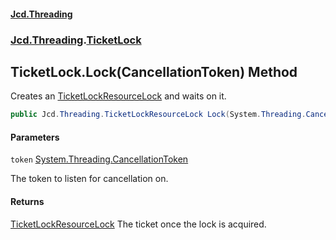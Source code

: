 #### [Jcd.Threading](index.md 'index')
### [Jcd.Threading](Jcd.Threading.md 'Jcd.Threading').[TicketLock](TicketLock.md 'Jcd.Threading.TicketLock')

## TicketLock.Lock(CancellationToken) Method

Creates an [TicketLockResourceLock](TicketLockResourceLock.md 'Jcd.Threading.TicketLockResourceLock') and waits on it.

```csharp
public Jcd.Threading.TicketLockResourceLock Lock(System.Threading.CancellationToken token);
```
#### Parameters

<a name='Jcd.Threading.TicketLock.Lock(System.Threading.CancellationToken).token'></a>

`token` [System.Threading.CancellationToken](https://docs.microsoft.com/en-us/dotnet/api/System.Threading.CancellationToken 'System.Threading.CancellationToken')

The token to listen for cancellation on.

#### Returns
[TicketLockResourceLock](TicketLockResourceLock.md 'Jcd.Threading.TicketLockResourceLock')
The ticket once the lock is acquired.